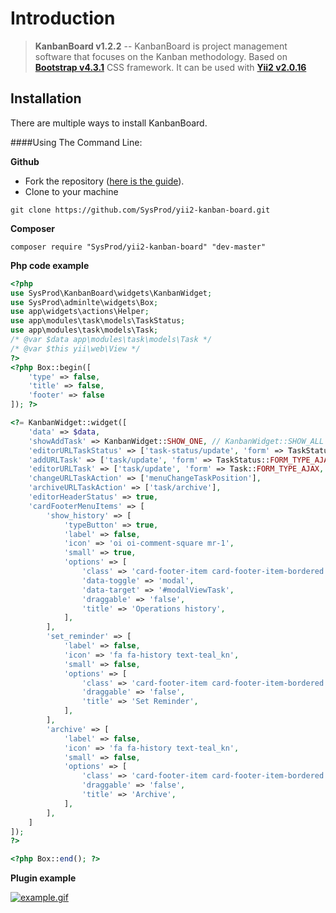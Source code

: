 Introduction 
======

> **KanbanBoard v1.2.2** -- KanbanBoard is project management software that focuses on the Kanban methodology. Based on **[Bootstrap v4.3.1](https://github.com/twbs/bootstrap)** CSS framework. 
It can be used with **[Yii2 v2.0.16](https://github.com/yiisoft/yii2)**


Installation
------------
There are multiple ways to install KanbanBoard.

####Using The Command Line:

**Github**

- Fork the repository ([here is the guide](https://help.github.com/articles/fork-a-repo/)).
- Clone to your machine

```
git clone https://github.com/SysProd/yii2-kanban-board.git
```

**Composer**

```
composer require "SysProd/yii2-kanban-board" "dev-master"
```

**Php code example**

```php
<?php
use SysProd\KanbanBoard\widgets\KanbanWidget;
use SysProd\adminlte\widgets\Box;
use app\widgets\actions\Helper;
use app\modules\task\models\TaskStatus;
use app\modules\task\models\Task;
/* @var $data app\modules\task\models\Task */
/* @var $this yii\web\View */
?>
<?php Box::begin([
    'type' => false,
    'title' => false,
    'footer' => false
]); ?>

<?= KanbanWidget::widget([
    'data' => $data,
    'showAddTask' => KanbanWidget::SHOW_ONE, // KanbanWidget::SHOW_ALL
    'editorURLTaskStatus' => ['task-status/update', 'form' => TaskStatus::FORM_TYPE_AJAX, 'returnUrl' => Helper::getReturnUrl()],
    'addURLTask' => ['task/update', 'form' => TaskStatus::FORM_TYPE_AJAX, 'returnUrl' => Helper::getReturnUrl()],
    'editorURLTask' => ['task/update', 'form' => Task::FORM_TYPE_AJAX, 'returnUrl' => Helper::getReturnUrl()],
    'changeURLTaskAction' => ['menuChangeTaskPosition'],
    'archiveURLTaskAction' => ['task/archive'],
    'editorHeaderStatus' => true,
    'cardFooterMenuItems' => [
        'show_history' => [
            'typeButton' => true,
            'label' => false,
            'icon' => 'oi oi-comment-square mr-1',
            'small' => true,
            'options' => [
                'class' => 'card-footer-item card-footer-item-bordered text-muted',
                'data-toggle' => 'modal',
                'data-target' => '#modalViewTask',
                'draggable' => 'false',
                'title' => 'Operations history',
            ],
        ],
        'set_reminder' => [
            'label' => false,
            'icon' => 'fa fa-history text-teal_kn',
            'small' => false,
            'options' => [
                'class' => 'card-footer-item card-footer-item-bordered text-muted',
                'draggable' => 'false',
                'title' => 'Set Reminder',
            ],
        ],
        'archive' => [
            'label' => false,
            'icon' => 'fa fa-history text-teal_kn',
            'small' => false,
            'options' => [
                'class' => 'card-footer-item card-footer-item-bordered text-muted',
                'draggable' => 'false',
                'title' => 'Archive',
            ],
        ],
    ]
]);
?>

<?php Box::end(); ?>

```

**Plugin example**

<a href="https://github.com/SysProd/yii2-kanban-board/blob/main/gift/example.gif"><img src="https://github.com/SysProd/yii2-kanban-board/blob/main/gift/example.gif?raw=true" alt="example.gif"></a>

